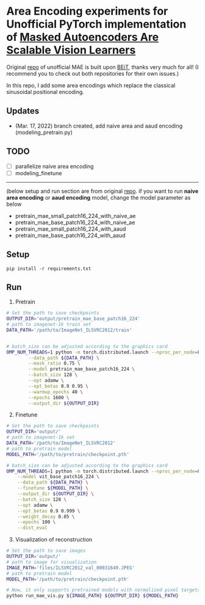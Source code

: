 # Area Encoding experiments for Unofficial PyTorch implementation of [Masked Autoencoders Are Scalable Vision Learners](https://arxiv.org/abs/2111.06377)

Original [repo](https://github.com/pengzhiliang/MAE-pytorch) of unofficial MAE is built upon [BEiT](https://github.com/microsoft/unilm/tree/master/beit), thanks very much for all! (I recommend you to check out both repositories for their own issues.)

In this repo, I add some area encodings which replace the classical sinusoidal positional encoding.

## Updates
- (Mar. 17, 2022) branch created, add naive area and aaud encoding (modeling_pretrain.py)

## TODO
- [ ] parallelize naive area encoding
- [ ] modeling_finetune

---

(below setup and run section are from original [repo](https://github.com/pengzhiliang/MAE-pytorch). 
if you want to run **naive area encoding** or **aaud encoding** model, change the model parameter as below
- pretrain_mae_small_patch16_224_with_naive_ae
- pretrain_mae_base_patch16_224_with_naive_ae
- pretrain_mae_small_patch16_224_with_aaud
- pretrain_mae_base_patch16_224_with_aaud

## Setup

```
pip install -r requirements.txt
```

## Run
1. Pretrain
```bash
# Set the path to save checkpoints
OUTPUT_DIR='output/pretrain_mae_base_patch16_224'
# path to imagenet-1k train set
DATA_PATH='/path/to/ImageNet_ILSVRC2012/train'


# batch_size can be adjusted according to the graphics card
OMP_NUM_THREADS=1 python -m torch.distributed.launch --nproc_per_node=8 run_mae_pretraining.py \
        --data_path ${DATA_PATH} \
        --mask_ratio 0.75 \
        --model pretrain_mae_base_patch16_224 \
        --batch_size 128 \
        --opt adamw \
        --opt_betas 0.9 0.95 \
        --warmup_epochs 40 \
        --epochs 1600 \
        --output_dir ${OUTPUT_DIR}
```

2. Finetune
```bash
# Set the path to save checkpoints
OUTPUT_DIR='output/'
# path to imagenet-1k set
DATA_PATH='/path/to/ImageNet_ILSVRC2012'
# path to pretrain model
MODEL_PATH='/path/to/pretrain/checkpoint.pth'

# batch_size can be adjusted according to the graphics card
OMP_NUM_THREADS=1 python -m torch.distributed.launch --nproc_per_node=8 run_class_finetuning.py \
    --model vit_base_patch16_224 \
    --data_path ${DATA_PATH} \
    --finetune ${MODEL_PATH} \
    --output_dir ${OUTPUT_DIR} \
    --batch_size 128 \
    --opt adamw \
    --opt_betas 0.9 0.999 \
    --weight_decay 0.05 \
    --epochs 100 \
    --dist_eval
```
3. Visualization of reconstruction
```bash
# Set the path to save images
OUTPUT_DIR='output/'
# path to image for visualization
IMAGE_PATH='files/ILSVRC2012_val_00031649.JPEG'
# path to pretrain model
MODEL_PATH='/path/to/pretrain/checkpoint.pth'

# Now, it only supports pretrained models with normalized pixel targets
python run_mae_vis.py ${IMAGE_PATH} ${OUTPUT_DIR} ${MODEL_PATH}
```

